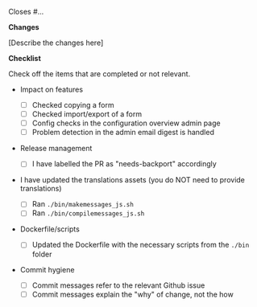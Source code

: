 Closes #...

**Changes**

[Describe the changes here]

**Checklist**

Check off the items that are completed or not relevant.

- Impact on features

  - [ ] Checked copying a form
  - [ ] Checked import/export of a form
  - [ ] Config checks in the configuration overview admin page
  - [ ] Problem detection in the admin email digest is handled

- Release management

  - [ ] I have labelled the PR as "needs-backport" accordingly

- I have updated the translations assets (you do NOT need to provide translations)

  - [ ] Ran `./bin/makemessages_js.sh`
  - [ ] Ran `./bin/compilemessages_js.sh`

- Dockerfile/scripts

  - [ ] Updated the Dockerfile with the necessary scripts from the `./bin` folder

- Commit hygiene

  - [ ] Commit messages refer to the relevant Github issue
  - [ ] Commit messages explain the "why" of change, not the how
